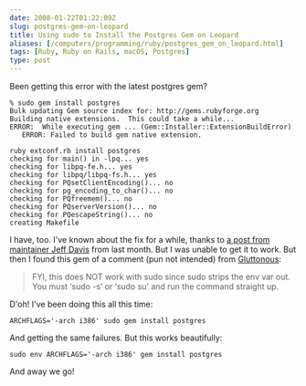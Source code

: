 ```yaml
--- 
date: 2008-01-22T01:22:09Z
slug: postgres-gem-on-leopard
title: Using sudo to Install the Postgres Gem on Leopard
aliases: [/computers/programming/ruby/postgres_gem_on_leopard.html]
tags: [Ruby, Ruby on Rails, macOS, Postgres]
type: post
---
```


Been getting this error with the latest postgres gem?

    % sudo gem install postgres
    Bulk updating Gem source index for: http://gems.rubyforge.org
    Building native extensions.  This could take a while...
    ERROR:  While executing gem ... (Gem::Installer::ExtensionBuildError)
       ERROR: Failed to build gem native extension.

    ruby extconf.rb install postgres
    checking for main() in -lpq... yes
    checking for libpq-fe.h... yes
    checking for libpq/libpq-fs.h... yes
    checking for PQsetClientEncoding()... no
    checking for pg_encoding_to_char()... no
    checking for PQfreemem()... no
    checking for PQserverVersion()... no
    checking for PQescapeString()... no
    creating Makefile

I have, too. I've known about the fix for a while, thanks to [a post from
maintainer Jeff Davis] from last month. But I was unable to get it to work. But
then I found this gem of a comment (pun not intended) from [Gluttonous][]:

> FYI, this does NOT work with sudo since sudo strips the env var out. You must
> ‘sudo -s’ or ‘sudo su’ and run the command straight up.

D'oh! I've been doing this all this time:

    ARCHFLAGS='-arch i386' sudo gem install postgres

And getting the same failures. But this works beautifully:

    sudo env ARCHFLAGS='-arch i386' gem install postgres

And away we go!

  [a post from maintainer Jeff Davis]: https://web.archive.org/web/20080619085622/http://rubyforge.org/pipermail/ruby-pg-general/2007-December/000004.html
    "[Ruby-pg-general] osx leopard"
  [Gluttonous]: https://web.archive.org/web/20080106134832/http://glu.ttono.us/articles/2007/12/22/postgresql-gem-on-leopard-stock-gem-system
    "Gluttonous: postgresql gem on Leopard stock gem system"
